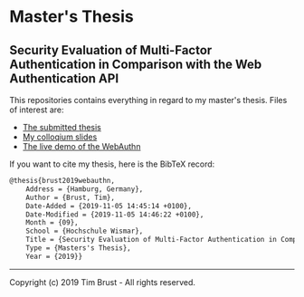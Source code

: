# Master's Thesis

## Security Evaluation of Multi-Factor Authentication in Comparison with the Web Authentication API

This repositories contains everything in regard to my master's thesis. Files of interest are:

-   [The submitted thesis](https://github.com/timbru31/wings/raw/master/security_evaluation_of_multi-factor_authentication_in_comparison_with_the_web_authentication_api.pdf)
-   [My colloqium slides](https://github.com/timbru31/wings/raw/master/colloqium/master_thesis_english.pdf)
-   [The live demo of the WebAuthn](https://github.com/timbru31/masters-thesis/tree/master/usb_thumb_drive/Live%20Demo)

If you want to cite my thesis, here is the BibTeX record:

```tex
@thesis{brust2019webauthn,
	Address = {Hamburg, Germany},
	Author = {Brust, Tim},
	Date-Added = {2019-11-05 14:45:14 +0100},
	Date-Modified = {2019-11-05 14:46:22 +0100},
	Month = {09},
	School = {Hochschule Wismar},
	Title = {Security Evaluation of Multi-Factor Authentication in Comparison with the Web Authentication API},
	Type = {Masters's Thesis},
	Year = {2019}}
```

---

Copyright (c) 2019 Tim Brust - All rights reserved.
